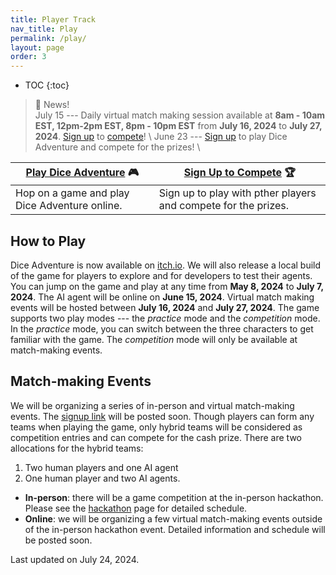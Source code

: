 ```yaml
---
title: Player Track
nav_title: Play
permalink: /play/
layout: page
order: 3
---
```


* TOC
{:toc}

> 📢 News! <br>
> July 15 --- Daily virtual match making session available at **8am - 10am EST, 12pm-2pm EST, 8pm - 10pm EST** from **July 16, 2024** to **July 27, 2024**. [Sign up](https://gatech.co1.qualtrics.com/jfe/form/SV_bqqsRdimotXh8nI) to [compete](https://cmu-tact.itch.io/dice-adventure)! \\
> June 23 --- [Sign up](https://gatech.co1.qualtrics.com/jfe/form/SV_bqqsRdimotXh8nI) to play Dice Adventure and compete for the prizes! \\
<!-- > Competition sign up link and match-making schedule will be released soon! -->

|[Play Dice Adventure](https://cmu-tact.itch.io/dice-adventure) 🎮       |[Sign Up to Compete](https://gatech.co1.qualtrics.com/jfe/form/SV_bqqsRdimotXh8nI) 🏆         |
|----------------------|---------------------|
|Hop on a game and play Dice Adventure online.               |Sign up to play with pther players and compete for the prizes.                 |

## How to Play
Dice Adventure is now available on [itch.io](https://cmu-tact.itch.io/dice-adventure). We will also release a local build of the game for players to explore and for developers to test their agents. You can jump on the game and play at any time from **May 8, 2024** to **July 7, 2024**. The AI agent will be online on **June 15, 2024**. Virtual match making events will be hosted between **July 16, 2024** and **July 27, 2024**. The game supports two play modes --- the *practice* mode and the *competition* mode. In the *practice* mode, you can switch between the three characters to get familiar with the game. The *competition* mode will only be available at match-making events.

<!-- exhibition mode -->
<!-- tournament mode -->

## Match-making Events

<!-- signup link for competitions -->
We will be organizing a series of in-person and virtual match-making events. The [signup link]() will be posted soon. Though players can form any teams when playing the game, only hybrid teams will be considered as competition entries and can compete for the cash prize. There are two allocations for the hybrid teams: 
1. Two human players and one AI agent
2. One human player and two AI agents.

- **In-person**: there will be a game competition at the in-person hackathon. Please see the [hackathon](/hackathon/) page for detailed schedule. 
- **Online**: we will be organizing a few virtual match-making events outside of the in-person hackathon event. Detailed information and schedule will be posted soon.

Last updated on July 24, 2024.
